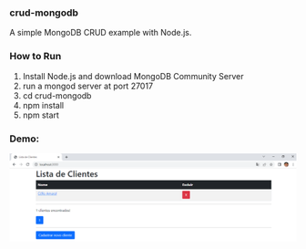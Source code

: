 ### crud-mongodb

A simple MongoDB CRUD example with Node.js.

### How to Run

1. Install Node.js and download MongoDB Community Server
2. run a mongod server at port 27017
3. cd crud-mongodb
4. npm install
5. npm start

### Demo:

![img1](https://github.com/CelioAmaral/Project_Node_MongoDB/blob/main/crud-mongodb/public/images/demo.png)
